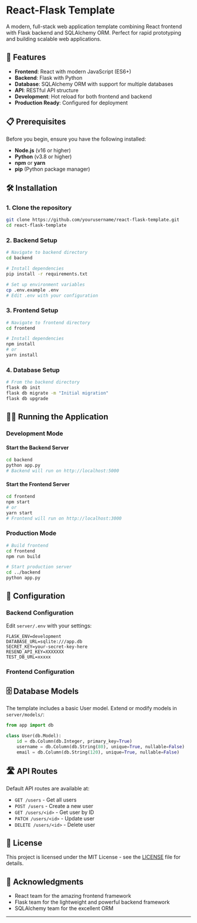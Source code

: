 # React-Flask Template

A modern, full-stack web application template combining React frontend with Flask backend and SQLAlchemy ORM. Perfect for rapid prototyping and building scalable web applications.

## 🚀 Features

- **Frontend**: React with modern JavaScript (ES6+)
- **Backend**: Flask with Python
- **Database**: SQLAlchemy ORM with support for multiple databases
- **API**: RESTful API structure
- **Development**: Hot reload for both frontend and backend
- **Production Ready**: Configured for deployment

## 📋 Prerequisites

Before you begin, ensure you have the following installed:
- **Node.js** (v16 or higher)
- **Python** (v3.8 or higher)
- **npm** or **yarn**
- **pip** (Python package manager)

## 🛠️ Installation

### 1. Clone the repository
```bash
git clone https://github.com/yourusername/react-flask-template.git
cd react-flask-template
```

### 2. Backend Setup
```bash
# Navigate to backend directory
cd backend

# Install dependencies
pip install -r requirements.txt

# Set up environment variables
cp .env.example .env
# Edit .env with your configuration
```

### 3. Frontend Setup
```bash
# Navigate to frontend directory
cd frontend

# Install dependencies
npm install
# or
yarn install
```

### 4. Database Setup
```bash
# From the backend directory
flask db init
flask db migrate -m "Initial migration"
flask db upgrade
```

## 🏃‍♂️ Running the Application

### Development Mode

#### Start the Backend Server
```bash
cd backend
python app.py
# Backend will run on http://localhost:5000
```

#### Start the Frontend Server
```bash
cd frontend
npm start
# or
yarn start
# Frontend will run on http://localhost:3000
```

### Production Mode
```bash
# Build frontend
cd frontend
npm run build

# Start production server
cd ../backend
python app.py
```


## 🔧 Configuration

### Backend Configuration
Edit `server/.env` with your settings:
```env
FLASK_ENV=development
DATABASE_URL=sqlite:///app.db
SECRET_KEY=your-secret-key-here
RESEND_API_KEY=XXXXXXX
TEST_DB_URL=xxxxx
```

### Frontend Configuration

## 🗄️ Database Models

The template includes a basic User model. Extend or modify models in `server/models/`:

```python
from app import db

class User(db.Model):
    id = db.Column(db.Integer, primary_key=True)
    username = db.Column(db.String(80), unique=True, nullable=False)
    email = db.Column(db.String(120), unique=True, nullable=False)
```

## 🛣️ API Routes

Default API routes are available at:
- `GET /users` - Get all users
- `POST /users` - Create a new user
- `GET /users/<id>` - Get user by ID
- `PATCH /users/<id>` - Update user
- `DELETE /users/<id>` - Delete user



## 📝 License

This project is licensed under the MIT License - see the [LICENSE](LICENSE) file for details.


## 🙏 Acknowledgments

- React team for the amazing frontend framework
- Flask team for the lightweight and powerful backend framework
- SQLAlchemy team for the excellent ORM

---
